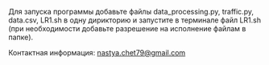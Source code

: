 Для запуска программы добавьте файлы data_processing.py, traffic.py, data.csv, LR1.sh в одну дирикторию и запустите в терминале
файл LR1.sh (при необходимости добавьте разрешение на исполнение файлам в папке). 

Контактная информация: nastya.chet79@gmail.com
